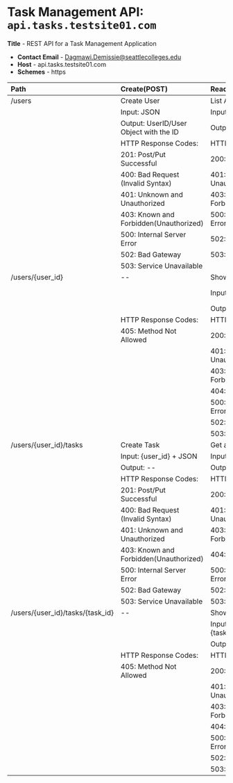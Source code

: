 # Task Management API: `api.tasks.testsite01.com`

 **Title** - REST API for a Task Management Application
- **Contact Email** - Dagmawi.Demissie@seattlecolleges.edu
- **Host** - api.tasks.testsite01.com
- **Schemes** - https


|Path |Create(POST)|Read(GET)|Update(PUT/PATCH)|DELETE(Delete)|
|:----|:----|:----|:----|:----|
|/users|Create User|List All Users|--|--|
| |Input: JSON|Input: --| | |
| |Output: UserID/User Object with the ID|Output: JSON Array| | |
| |HTTP Response Codes:|HTTP Response Codes:|HTTP Response Codes:|HTTP Response Codes:|
| |201: Post/Put Successful|200: OK|405: Method Not Allowed|405: Method Not Allowed|
| |400: Bad Request (Invalid Syntax)|401: Unknown and Unauthorized| | |
| |401: Unknown and Unauthorized|403: Known and Forbidden(Unauthorized)| | |
| |403: Known and Forbidden(Unauthorized)|500: Internal Server Error| | |
| |500: Internal Server Error|502: Bad Gateway| | |
| |502: Bad Gateway|503: Service Unavailable| | |
| |503: Service Unavailable| | | |
|/users/{user_id}|--|Show User|Change User|Remove User|
| | |Input: {user_id}|Input: {user_id} + User Object|Input: {user_id}|
| | |Output: User Object|Output: --|Output: --|
| |HTTP Response Codes:|HTTP Response Codes:|HTTP Response Codes:|HTTP Response Codes:|
| |405: Method Not Allowed|200: OK|201: Post/Put Successful|200: OK|
| | |401: Unknown and Unauthorized|401: Unknown and Unauthorized|401: Unknown and Unauthorized|
| | |403: Known and Forbidden(Unauthorized)|403: Known and Forbidden(Unauthorized)|403: Known and Forbidden(Unauthorized)|
| | |404: Not Found|404: Not Found|404: Not Found|
| | |500: Internal Server Error|500: Internal Server Error|500: Internal Server Error|
| | |502: Bad Gateway|502: Bad Gateway|502: Bad Gateway|
| | |503: Service Unavailable|503: Service Unavailable|503: Service Unavailable|
|/users/{user_id}/tasks|Create Task|Get all Tasks for User|--|--|
| |Input: {user_id} + JSON|Input: {user_id}| | |
| |Output: --|Output: JSON Array| | |
| |HTTP Response Codes:|HTTP Response Codes:|HTTP Response Codes:|HTTP Response Codes:|
| |201: Post/Put Successful|200: OK|405: Method Not Allowed|405: Method Not Allowed|
| |400: Bad Request (Invalid Syntax)|401: Unknown and Unauthorized| | |
| |401: Unknown and Unauthorized|403: Known and Forbidden(Unauthorized)| | |
| |403: Known and Forbidden(Unauthorized)|404: Not Found| | |
| |500: Internal Server Error|500: Internal Server Error| | |
| |502: Bad Gateway|502: Bad Gateway| | |
| |503: Service Unavailable|503: Service Unavailable| | |
|/users/{user_id}/tasks/{task_id}|--|Show Task for User|Change Task|Remove Task|
| | |Input: {user_id} + {task_id}|Input: {user_id} + {task_id} + JSON|Input: {user_id} + {task_id}|
| | |Output: Task Object|Output: --|Output: --|
| |HTTP Response Codes:|HTTP Response Codes:|HTTP Response Codes:|HTTP Response Codes:|
| |405: Method Not Allowed|200: OK|201: Post/Put Successful|200: OK|
| | |401: Unknown and Unauthorized|401: Unknown and Unauthorized|401: Unknown and Unauthorized|
| | |403: Known and Forbidden(Unauthorized)|403: Known and Forbidden(Unauthorized)|403: Known and Forbidden(Unauthorized)|
| | |404: Not Found|404: Not Found|404: Not Found|
| | |500: Internal Server Error|500: Internal Server Error|500: Internal Server Error|
| | |502: Bad Gateway|502: Bad Gateway|502: Bad Gateway|
| | |503: Service Unavailable|503: Service Unavailable|503: Service Unavailable|
